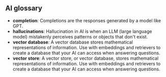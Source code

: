 ## AI glossary

* __completion__: Completions are the responses generated by a model like GPT.
* __hallucinations__: Hallucination in AI is when an LLM (large language model) mistakenly perceives patterns or objects that don't exist.
* __vector database__: A vector database stores mathematical representations of information. Use with embeddings and retrievers to create a database that your AI can access when answering questions.
* __vector store__: A vector store, or vector database, stores mathematical representations of information. Use with embeddings and retrievers to create a database that your AI can access when answering questions.

